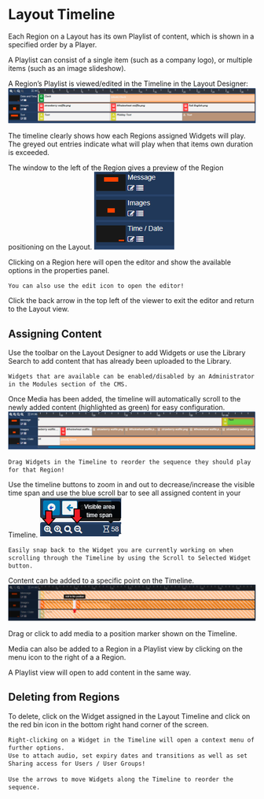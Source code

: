 # Layout Timeline

Each Region on a Layout has its own Playlist of content, which is shown in a specified order by a Player.

A Playlist can consist of a single item (such as a company logo), or multiple items (such as an image slideshow).

A Region’s Playlist is viewed/edited in the Timeline in the Layout Designer:
![Alt text](lauTime1.png)

The timeline clearly shows how each Regions assigned Widgets will play. The greyed out entries indicate what will play when that items own duration is exceeded.

The window to the left of the Region gives a preview of the Region positioning on the Layout.
![Alt text](layTime3.png)

Clicking on a Region here will open the editor and show the available options in the properties panel.

```
You can also use the edit icon to open the editor!
```

Click the back arrow in the top left of the viewer to exit the editor and return to the Layout view.

## Assigning Content

Use the toolbar on the Layout Designer to add Widgets or use the Library Search to add content that has already been uploaded to the Library.

```
Widgets that are available can be enabled/disabled by an Administrator in the Modules section of the CMS.
```

Once Media has been added, the timeline will automatically scroll to the newly added content (highlighted as green) for easy configuration.
![Alt text](layTime2.png)

```
Drag Widgets in the Timeline to reorder the sequence they should play for that Region!
```

Use the timeline buttons to zoom in and out to decrease/increase the visible time span and use the blue scroll bar to see all assigned content in your Timeline.
![Alt text](layTime4.png)

```
Easily snap back to the Widget you are currently working on when scrolling through the Timeline by using the Scroll to Selected Widget button.
```

Content can be added to a specific point on the Timeline.
![Alt text](layTime5.png)

Drag or click to add media to a position marker shown on the Timeline.

Media can also be added to a Region in a Playlist view by clicking on the menu icon to the right of a a Region.

A Playlist view will open to add content in the same way.

## Deleting from Regions

To delete, click on the Widget assigned in the Layout Timeline and click on the red bin icon in the bottom right hand corner of the screen.

```
Right-clicking on a Widget in the Timeline will open a context menu of further options.
Use to attach audio, set expiry dates and transitions as well as set Sharing access for Users / User Groups!

Use the arrows to move Widgets along the Timeline to reorder the sequence.
```
